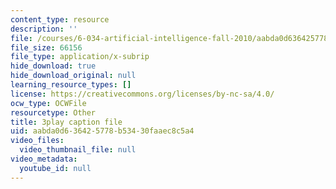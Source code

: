 ```yaml
---
content_type: resource
description: ''
file: /courses/6-034-artificial-intelligence-fall-2010/aabda0d636425778b53430faaec8c5a4_SXBG3RGr_Rc.vtt
file_size: 66156
file_type: application/x-subrip
hide_download: true
hide_download_original: null
learning_resource_types: []
license: https://creativecommons.org/licenses/by-nc-sa/4.0/
ocw_type: OCWFile
resourcetype: Other
title: 3play caption file
uid: aabda0d6-3642-5778-b534-30faaec8c5a4
video_files:
  video_thumbnail_file: null
video_metadata:
  youtube_id: null
---
```

